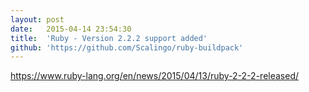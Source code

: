 ```yaml
---
layout:	post
date:	2015-04-14 23:54:30
title:	'Ruby - Version 2.2.2 support added'
github: 'https://github.com/Scalingo/ruby-buildpack'
---
```


https://www.ruby-lang.org/en/news/2015/04/13/ruby-2-2-2-released/
